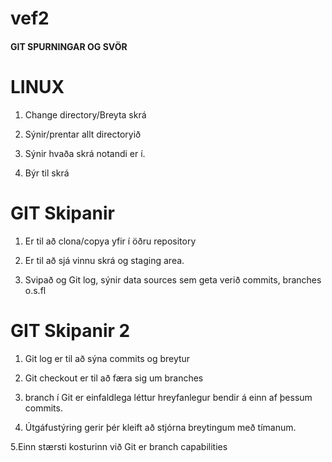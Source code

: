 # vef2

#### GIT SPURNINGAR OG SVÖR

# LINUX
1. Change directory/Breyta skrá

2. Sýnir/prentar allt directoryið

3. Sýnir hvaða skrá notandi er í.

4. Býr til skrá

# GIT Skipanir 
1. Er til að clona/copya yfir í öðru repository

2. Er til að sjá vinnu skrá og staging area.
   
3. Svipað og Git log, sýnir data sources sem geta verið commits, branches o.s.fl

# GIT Skipanir 2 
1. Git log er til að sýna commits og breytur

2. Git checkout er til að færa sig um branches 

3. branch í Git er einfaldlega léttur hreyfanlegur bendir á einn af þessum commits.

4. Útgáfustýring gerir þér kleift að stjórna breytingum með tímanum.

5.Einn stærsti kosturinn við Git er branch capabilities